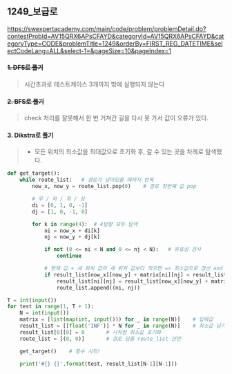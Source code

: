 ## 1249_보급로

https://swexpertacademy.com/main/code/problem/problemDetail.do?contestProbId=AV15QRX6APsCFAYD&categoryId=AV15QRX6APsCFAYD&categoryType=CODE&problemTitle=1249&orderBy=FIRST_REG_DATETIME&selectCodeLang=ALL&select-1=&pageSize=10&pageIndex=1

#### ~~1. DFS로 풀기~~

> 시간초과로 테스트케이스 3개까지 밖에 실행되지 않는다



#### ~~2. BFS로 풀기~~

> check 처리를 잘못해서 한 번 거쳐간 길을 다시 못 가서 값이 오류가 있다.



#### 3. Dikstra로 풀기

> - 모든 위치의 최소값을 최대값으로 초기화 후, 갈 수 있는 곳을 차례로 탐색했다.

```python
def get_target():
    while route_list:   # 경로가 남아있을 때까지 반복
        now_x, now_y = route_list.pop(0)    # 경로 첫번째 값 pop

        # 우 / 하 / 좌 / 상
        di = [0, 1, 0, -1]
        dj = [1, 0, -1, 0]

        for k in range(4):  # 4방향 모두 탐색
            ni = now_x + di[k]
            nj = now_y + dj[k]

            if not (0 <= ni < N and 0 <= nj < N):   # 유효성 검사
                continue

            # 현재 값 + 새 위치 값이 새 위치 값보다 작으면 => 최소값으로 갱신 and route_list에 추가!
            if result_list[now_x][now_y] + matrix[ni][nj] < result_list[ni][nj]:
                result_list[ni][nj] = result_list[now_x][now_y] + matrix[ni][nj]
                route_list.append((ni, nj))

T = int(input())
for test in range(1, T + 1):
    N = int(input())
    matrix = [list(map(int, input())) for _ in range(N)]    # 입력값
    result_list = [[float('INF')] * N for _ in range(N)]    # 최소값 담기
    result_list[0][0] = 0       # 시작점 최소값 초기화
    route_list = [(0, 0)]       # 경로 담을 route_list 선언

    get_target()    # 함수 시작!

    print('#{} {}'.format(test, result_list[N-1][N-1]))
```

